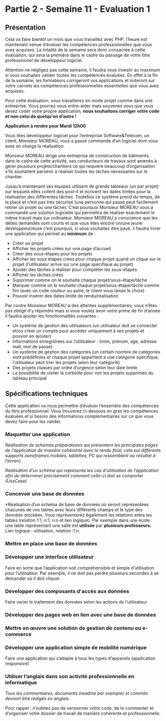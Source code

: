 # Partie 2 - Semaine 11 - Evaluation 1

## Présentation

Cela va faire bientôt un mois que vous travaillez avec PHP, l’heure est maintenant venue d’évaluer les compétences professionnelles que vous avez acquises. La totalité de la semaine sera donc consacrée à cette évaluation, qui sera la première dans le cadre du passage de votre titre professionnel de développeur logiciel.

Attention ne négligez pas cette semaine, il faudra vous investir au maximum si vous souhaitez
valider toutes les compétences évaluées. En effet à la fin de la semaine, les formateurs corrigeront vos applications et noteront sur votre carnets les compétences professionnelles essentielles que vous avez acquises.

Pour cette évaluation, vous travaillerez en mode projet comme dans une entreprise. Vous pourrez
vous entre-aider mais souvenez vous que vous devez coder votre propre application, **nous
souhaitons corriger votre code et non celui de quelqu’un d’autre !**

**Application à rendre pour Mardi 12h00**

Vous êtes développeur logiciel pour l’entreprise Software&Telecom, un client, Monsieur MOREAU, vous a passé commande d’un logiciel dont vous avez en charge la réalisation.

Monsieur MOREAU dirige une entreprise de construction de bâtiments, dans le cadre de cette
activité, ses conducteurs de travaux sont amenés à gérer plusieurs projets/chantiers ce qui requière beaucoup d’organisation s’ils souhaitent parvenir à réaliser toutes les tâches nécessaires sur le chantier.

Jusqu’à maintenant ses équipes utilisent de grands tableaux (un par projet) sur lesquels elles collent des post-it et écrivent les dates limites pour la réalisation des différentes tâches. Toutefois ce système prend du temps, de la place et n’est pas très sécurisé (une personne qui passe peut facilement retirer un projet ou une tâche). C’est pourquoi Monsieur MOREAU vous a commandé
une solution logicielle qui permettra de réaliser exactement le même travail mais sur ordinateur.
Monsieur MOREAU a conscience que les délais demandés sont courts et que vous êtes encore
un/une jeune développeur/euse c’est pourquoi, si vous souhaitez être payé, il faudra livrer une
application qui permet au **minimum** de :

* Créer un projet
* Afficher les projets crées sur une page d’accueil
* Créer des sous-étapes pour les projets
* Afficher les sous étapes crées pour chaque projet quand on clique sur le projet (l’utilisateur arrive sur une page spécifique au projet)
* Ajouter des tâches à réaliser pour compléter les sous-étapes
* Afficher les tâches crées
* Supprimer comme on le souhaite chaque projet/sous-étape/tâche
* Marquer comme on le souhaite chaque projet/sous-étape/tâche comme fini (avec un code couleur
ou autre, le client vous laisse le choix)
* Pouvoir insérer des dates limite de rendu/réalisation

Par contre Monsieur MOREAU a des attentes supplémentaires, vous n’êtes pas obligé d’y
répondre mais si vous voulez avoir votre prime de fin d’année il faudra ajouter les fonctionnalités
suivantes :

* Un système de gestion des utilisateurs (un utilisateur doit se connecter et/ou créer un compte pour accéder uniquement à ses projets et pouvoir en ajouter)
* Informations enregistrées sur l’utilisateur : (nom, prénom, age, adresse mail, mot de passe)
* Un système de gestion des catégories (un certain nombre de catégories sont prédéfinies et chaque
projet appartient à une catégorie spécifique, l’utilisateur peut trier les projets selon leur catégorie)
* Des projets classés par ordre d’urgence selon leur date limite
* La possibilité de visiter la corbeille pour voir les projets supprimés du tableau principal

## Spécifications techniques 

Cette application va nous permettre d’évaluer l’ensemble des compétences du titre professionnel.
Vous trouverez ci-dessous en gras les compétences évaluées et si besoin des informations
complémentaires sur ce que vous devez faire pour les valider.

### Maquetter une application

*Réalisation de schémas préparatoires qui présentent les principales pages de l’application de
manière cohérente avec le rendu final, cela sur différents supports (wireframes mobiles, tablettes,
PC qui ressemblent au résultat à l’écran)*

*Réalisation d’un schéma qui représente les cas d’utilisation de l’application afin de déterminer
précisément comment celle-ci doit se comporter (UseCase)*

### Concevoir une base de données

*Réalisation d’un schéma de base de données où seront représentées chacunes de vos tables avec
leurs différents champs et le type des données stockées. Vous représenterez également les relations
entre les tables (relation 1:1, n:1, n:n et lien logique). Par exemple dans une école : une table
représentant une salle est **utilisée** par **plusieurs professeurs**. Lien logique : utilisation, relation :1:n.

### Mettre en place une base de données

### Développer une interface utilisateur

Faire en sorte que l’application soit compréhensible et simple d’utilisation pour l’utilisateur. Par exemple, il ne doit pas perdre plusieurs secondes à se demander où il doit cliquer.

### Développer des composants d'accès aux données

Faire varier le traitement des données selon les actions de l’utilisateur

### Développer des pages web en lien avec une base de données

### Mettre en œuvre une solution de gestion de contenu ou e-commerce

### Développer une application simple de mobilité numérique

Faire une application qui s’adapte à tous les types d’appareils (application responsive)

### Utiliser l’anglais dans son activité professionnelle en informatique

*Tous les commentaires, documents (readme par exemple) et commits devront être rédigés en
anglais.*

Pour rappel : n’oubliez pas de versionner votre code, de le commenter et d’organiser votre dossier
de travail de manière cohérente et professionnelle.
